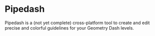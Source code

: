 # Pipedash

Pipedash is a (not yet complete) cross-platform tool to create and edit precise and colorful guidelines for your Geometry Dash levels.
